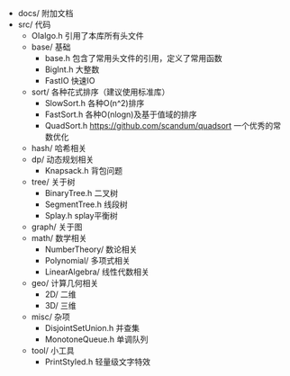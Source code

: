 + docs/ 附加文档
+ src/ 代码
    * OIalgo.h 引用了本库所有头文件
    + base/ 基础
        * base.h 包含了常用头文件的引用，定义了常用函数
        * BigInt.h 大整数
        * FastIO 快速IO
    + sort/ 各种花式排序（建议使用标准库）
        * SlowSort.h 各种O(n^2)排序
        * FastSort.h 各种O(nlogn)及基于值域的排序
        * QuadSort.h https://github.com/scandum/quadsort 一个优秀的常数优化
    + hash/ 哈希相关
    + dp/ 动态规划相关
        * Knapsack.h 背包问题
    + tree/ 关于树
        * BinaryTree.h 二叉树
        * SegmentTree.h 线段树
        * Splay.h splay平衡树
    + graph/ 关于图
    + math/ 数学相关
        + NumberTheory/ 数论相关
        + Polynomial/ 多项式相关
        + LinearAlgebra/ 线性代数相关
    + geo/ 计算几何相关
        + 2D/ 二维
        + 3D/ 三维
    + misc/ 杂项
        * DisjointSetUnion.h 并查集
        * MonotoneQueue.h 单调队列
    + tool/ 小工具
        * PrintStyled.h 轻量级文字特效
